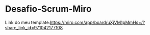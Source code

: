 # Desafio-Scrum-Miro

Link do meu template:https://miro.com/app/board/uXjVM1pMmHs=/?share_link_id=971042177108
